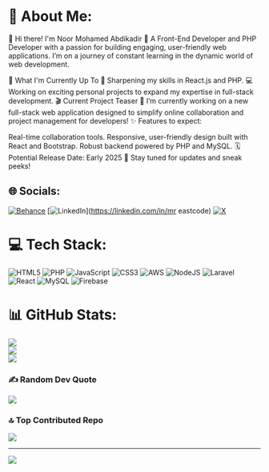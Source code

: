 # 💫 About Me:
🌟 Hi there! I'm Noor Mohamed Abdikadir 👋
A Front-End Developer and PHP Developer with a passion for building engaging, user-friendly web applications. I’m on a journey of constant learning in the dynamic world of web development.



🚀 What I'm Currently Up To
🌱 Sharpening my skills in React.js and PHP.
💻 Working on exciting personal projects to expand my expertise in full-stack development.
🎬 Current Project Teaser
🔧 I’m currently working on a new full-stack web application designed to simplify online collaboration and project management for developers!
✨ Features to expect:


Real-time collaboration tools.
Responsive, user-friendly design built with React and Bootstrap.
Robust backend powered by PHP and MySQL.
🗓 Potential Release Date: Early 2025 🚀
Stay tuned for updates and sneak peeks!


## 🌐 Socials:
[![Behance](https://img.shields.io/badge/Behance-1769ff?logo=behance&logoColor=white)](https://behance.net/nuurkey47) [![LinkedIn](https://img.shields.io/badge/LinkedIn-%230077B5.svg?logo=linkedin&logoColor=white)](https://linkedin.com/in/mr eastcode) [![X](https://img.shields.io/badge/X-black.svg?logo=X&logoColor=white)](https://x.com/eastcode) 

# 💻 Tech Stack:
![HTML5](https://img.shields.io/badge/html5-%23E34F26.svg?style=for-the-badge&logo=html5&logoColor=white) ![PHP](https://img.shields.io/badge/php-%23777BB4.svg?style=for-the-badge&logo=php&logoColor=white) ![JavaScript](https://img.shields.io/badge/javascript-%23323330.svg?style=for-the-badge&logo=javascript&logoColor=%23F7DF1E) ![CSS3](https://img.shields.io/badge/css3-%231572B6.svg?style=for-the-badge&logo=css3&logoColor=white) ![AWS](https://img.shields.io/badge/AWS-%23FF9900.svg?style=for-the-badge&logo=amazon-aws&logoColor=white) ![NodeJS](https://img.shields.io/badge/node.js-6DA55F?style=for-the-badge&logo=node.js&logoColor=white) ![Laravel](https://img.shields.io/badge/laravel-%23FF2D20.svg?style=for-the-badge&logo=laravel&logoColor=white) ![React](https://img.shields.io/badge/react-%2320232a.svg?style=for-the-badge&logo=react&logoColor=%2361DAFB) ![MySQL](https://img.shields.io/badge/mysql-4479A1.svg?style=for-the-badge&logo=mysql&logoColor=white) ![Firebase](https://img.shields.io/badge/firebase-a08021?style=for-the-badge&logo=firebase&logoColor=ffcd34)
# 📊 GitHub Stats:
![](https://github-readme-stats.vercel.app/api?username=nuurkey47&theme=dark&hide_border=false&include_all_commits=false&count_private=false)<br/>
![](https://github-readme-streak-stats.herokuapp.com/?user=nuurkey47&theme=dark&hide_border=false)<br/>
![](https://github-readme-stats.vercel.app/api/top-langs/?username=nuurkey47&theme=dark&hide_border=false&include_all_commits=false&count_private=false&layout=compact)

### ✍️ Random Dev Quote
![](https://quotes-github-readme.vercel.app/api?type=horizontal&theme=radical)

### 🔝 Top Contributed Repo
![](https://github-contributor-stats.vercel.app/api?username=nuurkey47&limit=5&theme=dark&combine_all_yearly_contributions=true)

---
[![](https://visitcount.itsvg.in/api?id=nuurkey47&icon=0&color=0)](https://visitcount.itsvg.in)

<!-- Proudly created with GPRM ( https://gprm.itsvg.in ) -->
